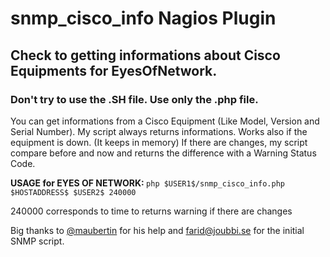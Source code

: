 # snmp_cisco_info Nagios Plugin
## Check to getting informations about Cisco Equipments for EyesOfNetwork.

### Don't try to use the .SH file. Use only the .php file.

You can get informations from a Cisco Equipment (Like Model, Version and Serial Number).
My script always returns informations. Works also if the equipment is down. (It keeps in memory)
If there are changes, my script compare before and now and returns the difference with a Warning Status Code.


<b>USAGE for EYES OF NETWORK: </b>
`php $USER1$/snmp_cisco_info.php $HOSTADDRESS$ $USER2$ 240000`

240000 corresponds to time to returns warning if there are changes

Big thanks to <a href="https://github.com/maubertin">@maubertin</a> for his help and farid@joubbi.se for the initial SNMP script.
